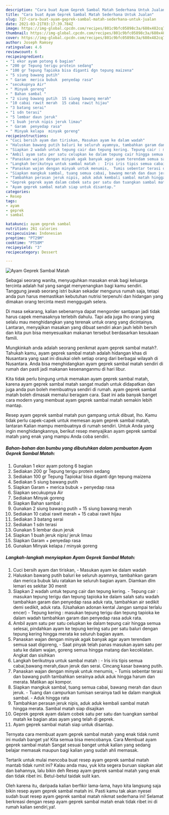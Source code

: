 ```yaml
---
description: "Cara buat Ayam Geprek Sambal Matah Sederhana Untuk Jualan"
title: "Cara buat Ayam Geprek Sambal Matah Sederhana Untuk Jualan"
slug: 727-cara-buat-ayam-geprek-sambal-matah-sederhana-untuk-jualan
date: 2021-03-21T03:17:39.784Z
image: https://img-global.cpcdn.com/recipes/801c9bfc05898c3a/680x482cq70/ayam-geprek-sambal-matah-foto-resep-utama.jpg
thumbnail: https://img-global.cpcdn.com/recipes/801c9bfc05898c3a/680x482cq70/ayam-geprek-sambal-matah-foto-resep-utama.jpg
cover: https://img-global.cpcdn.com/recipes/801c9bfc05898c3a/680x482cq70/ayam-geprek-sambal-matah-foto-resep-utama.jpg
author: Joseph Ramsey
ratingvalue: 4.6
reviewcount: 6
recipeingredient:
- "1 ekor ayam potong 6 bagian"
- "200 gr Tepung terigu protein sedang"
- "100 gr Tepung Tapioka bisa diganti dgn tepung maizena"
- "5 siung bawang putih"
- " Garam  merica bubuk  penyedap rasa"
- "secukupnya Air"
- " Minyak goreng"
- " Bahan sambal "
- "2 siung bawang putih  15 siung bawang merah"
- "10 cabai rawit merah  15 cabai rawit hijau"
- "3 batang serai"
- "1 sdn terasi"
- "5 lembar daun jeruk"
- "1 buah jeruk nipis jeruk limau"
- " Garam  penyedap rasa"
- " Minyak kelapa  minyak goreng"
recipeinstructions:
- "Cuci bersih ayam dan tiriskan, Masukan ayam ke dalam wadah"
- "Haluskan bawang putih baluri ke seluruh ayamnya, tambahkan garam dan merica bubuk lalu ratakan ke seluruh bagian ayam. Diamkan dlm lemari es sekitar 30 menit"
- "Siapkan 2 wadah untuk tepung cair dan tepung kering. Tepung cair : masukan tepung terigu dan tepung tapioka ke dalam salah satu wadah tambahkan garam dan penyedap rasa aduk rata, tambahkan air sedikit demi sedikit, aduk rata. (Usahakan adonan kental Jangan sampai terlalu encer)  Tepung kering : masukan tepung terigu dan tepung tapioka ke dalam wadah tambahkan garam dan penyedap rasa aduk rata."
- "Ambil ayam satu per satu celupkan ke dalam tepung cair hingga semua selesai, pindahkan ayam ke tepung kering satu per satu baluri dengan tepung kering hingga merata ke seluruh bagian ayam."
- "Panaskan wajan dengan minyak agak banyak agar ayam terendam semua saat digoreng, Saat pinyak telah panas masukan ayam satu per satu ke dalam wajan, goreng semua hingga matang dan kecoklatan. Angkat dan sisihkan"
- "Langkah berikutnya untuk sambal matah :  Iris iris tipis semua cabai,bawang merah,daun jeruk dan serai. Cincang kasar bawang putih."
- "Panaskan wajan dengan minyak untuk menumis,  Tumis sebentar terasi dan bawang putih tambahkan serainya aduk aduk hingga harum dan merata. Matikan api kompor."
- "Siapkan mangkuk sambal, tuang semua cabai, bawang merah dan daun jeruk. Tuang dan campurkan tumisan serainya tadi ke dalam mangkuk sambal. Aduk hingga rata"
- "Tambahkan perasan jeruk nipis, aduk aduk kembali sambal matah hingga merata. Sambal matah siap disajikan"
- "Geprek geprek ayam dalam cobek satu per satu dan tuangkan sambal matah ke bagian atas ayam yang telah di geprek."
- "Ayam geprek sambal matah siap untuk disantap."
categories:
- Resep
tags:
- ayam
- geprek
- sambal

katakunci: ayam geprek sambal 
nutrition: 261 calories
recipecuisine: Indonesian
preptime: "PT29M"
cooktime: "PT58M"
recipeyield: "3"
recipecategory: Dessert

---
```



![Ayam Geprek Sambal Matah](https://img-global.cpcdn.com/recipes/801c9bfc05898c3a/680x482cq70/ayam-geprek-sambal-matah-foto-resep-utama.jpg)

Sebagai seorang wanita, menyuguhkan masakan enak bagi keluarga tercinta adalah hal yang sangat menyenangkan bagi kamu sendiri. Tanggung jawab seorang istri bukan sekadar mengurus rumah saja, tetapi anda pun harus memastikan kebutuhan nutrisi terpenuhi dan hidangan yang dimakan orang tercinta mesti menggugah selera.

Di masa  sekarang, kalian sebenarnya dapat mengorder santapan jadi tidak harus capek memasaknya terlebih dahulu. Tapi ada juga lho orang yang selalu mau menghidangkan yang terenak untuk orang yang dicintainya. Lantaran, menyajikan masakan yang dibuat sendiri akan jauh lebih bersih dan kita pun bisa menyesuaikan makanan tersebut berdasarkan kesukaan famili. 



Mungkinkah anda adalah seorang penikmat ayam geprek sambal matah?. Tahukah kamu, ayam geprek sambal matah adalah hidangan khas di Nusantara yang saat ini disukai oleh setiap orang dari berbagai wilayah di Nusantara. Anda bisa menghidangkan ayam geprek sambal matah sendiri di rumah dan pasti jadi makanan kesenanganmu di hari libur.

Kita tidak perlu bingung untuk memakan ayam geprek sambal matah, karena ayam geprek sambal matah sangat mudah untuk didapatkan dan juga anda pun boleh membuatnya sendiri di rumah. ayam geprek sambal matah boleh dimasak memalui beragam cara. Saat ini ada banyak banget cara modern yang membuat ayam geprek sambal matah semakin lebih mantap.

Resep ayam geprek sambal matah pun gampang untuk dibuat, lho. Kamu tidak perlu capek-capek untuk memesan ayam geprek sambal matah, lantaran Kalian mampu membuatnya di rumah sendiri. Untuk Anda yang ingin menghidangkannya, berikut resep menyajikan ayam geprek sambal matah yang enak yang mampu Anda coba sendiri.

<!--inarticleads1-->

##### Bahan-bahan dan bumbu yang dibutuhkan dalam pembuatan Ayam Geprek Sambal Matah:

1. Gunakan 1 ekor ayam potong 6 bagian
1. Sediakan 200 gr Tepung terigu protein sedang
1. Sediakan 100 gr Tepung Tapioka/ bisa diganti dgn tepung maizena
1. Sediakan 5 siung bawang putih
1. Siapkan  Garam + merica bubuk + penyedap rasa
1. Siapkan secukupnya Air
1. Sediakan  Minyak goreng
1. Siapkan  Bahan sambal :
1. Gunakan 2 siung bawang putih + 15 siung bawang merah
1. Sediakan 10 cabai rawit merah + 15 cabai rawit hijau
1. Sediakan 3 batang serai
1. Sediakan 1 sdn terasi
1. Gunakan 5 lembar daun jeruk
1. Siapkan 1 buah jeruk nipis/ jeruk limau
1. Siapkan  Garam + penyedap rasa
1. Gunakan  Minyak kelapa / minyak goreng




<!--inarticleads2-->

##### Langkah-langkah menyiapkan Ayam Geprek Sambal Matah:

1. Cuci bersih ayam dan tiriskan, - Masukan ayam ke dalam wadah
1. Haluskan bawang putih baluri ke seluruh ayamnya, tambahkan garam dan merica bubuk lalu ratakan ke seluruh bagian ayam. Diamkan dlm lemari es sekitar 30 menit
1. Siapkan 2 wadah untuk tepung cair dan tepung kering. - Tepung cair : masukan tepung terigu dan tepung tapioka ke dalam salah satu wadah tambahkan garam dan penyedap rasa aduk rata, tambahkan air sedikit demi sedikit, aduk rata. (Usahakan adonan kental Jangan sampai terlalu encer)  - Tepung kering : masukan tepung terigu dan tepung tapioka ke dalam wadah tambahkan garam dan penyedap rasa aduk rata.
1. Ambil ayam satu per satu celupkan ke dalam tepung cair hingga semua selesai, pindahkan ayam ke tepung kering satu per satu baluri dengan tepung kering hingga merata ke seluruh bagian ayam.
1. Panaskan wajan dengan minyak agak banyak agar ayam terendam semua saat digoreng, - Saat pinyak telah panas masukan ayam satu per satu ke dalam wajan, goreng semua hingga matang dan kecoklatan. Angkat dan sisihkan
1. Langkah berikutnya untuk sambal matah :  - Iris iris tipis semua cabai,bawang merah,daun jeruk dan serai. Cincang kasar bawang putih.
1. Panaskan wajan dengan minyak untuk menumis,  - Tumis sebentar terasi dan bawang putih tambahkan serainya aduk aduk hingga harum dan merata. Matikan api kompor.
1. Siapkan mangkuk sambal, tuang semua cabai, bawang merah dan daun jeruk. - Tuang dan campurkan tumisan serainya tadi ke dalam mangkuk sambal. - Aduk hingga rata
1. Tambahkan perasan jeruk nipis, aduk aduk kembali sambal matah hingga merata. Sambal matah siap disajikan
1. Geprek geprek ayam dalam cobek satu per satu dan tuangkan sambal matah ke bagian atas ayam yang telah di geprek.
1. Ayam geprek sambal matah siap untuk disantap.




Ternyata cara membuat ayam geprek sambal matah yang enak tidak rumit ini mudah banget ya! Kita semua bisa mencobanya. Cara Membuat ayam geprek sambal matah Sangat sesuai banget untuk kalian yang sedang belajar memasak maupun bagi kalian yang sudah ahli memasak.

Tertarik untuk mulai mencoba buat resep ayam geprek sambal matah mantab tidak rumit ini? Kalau anda mau, yuk kita segera buruan siapkan alat dan bahannya, lalu bikin deh Resep ayam geprek sambal matah yang enak dan tidak ribet ini. Betul-betul taidak sulit kan. 

Oleh karena itu, daripada kalian berfikir lama-lama, hayo kita langsung saja bikin resep ayam geprek sambal matah ini. Pasti kamu tak akan nyesel sudah buat resep ayam geprek sambal matah nikmat sederhana ini! Selamat berkreasi dengan resep ayam geprek sambal matah enak tidak ribet ini di rumah kalian sendiri,ya!.

